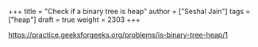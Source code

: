 +++
title = "Check if a binary tree is heap"
author = ["Seshal Jain"]
tags = ["heap"]
draft = true
weight = 2303
+++

<https://practice.geeksforgeeks.org/problems/is-binary-tree-heap/1>
